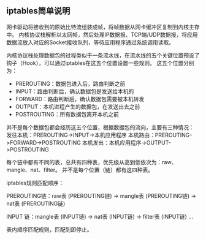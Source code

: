 ## iptables简单说明
网卡驱动将接收到的原始比特流组装成帧，将帧数据从网卡缓冲区复制到内核主存中。
内核协议栈解析以太网帧，然后处理IP数据报、TCP端/UDP数据报，将应用数据流放入对应的Socket接收队列，等待应用程序通过系统调用读取。

内核协议栈处理数据包的过程类似于一条流水线，在流水线的五个关键位置预设了钩子（Hook），可以通过iptables在这五个位置设置一些规则。
这五个位置分别为：
- PREROUTING：数据包进入后，路由判断之前
- INPUT：路由判断后，确认数据包是发送给本机的
- FORWARD：路由判断后，确认数据包需要被本机转发
- OUTPUT：本机进程产生的数据包，在发送出去之前
- POSTROUTING：所有数据包离开本机之前

并不是每个数据包都会经历这五个位置，根据数据包的流向，主要有三种情况：
发往本机：PREROUTING->INPUT->本机应用程序
本机路由：PREROUTING->FORWARD->POSTROUTING
本机发出：本机应用程序->OUTPUT->POSTROUTING

每个链中都有不同的表，总共有四种表，优先级从高到低依次为：raw、mangle、nat、filter。
并不是每个位置（链）都有这四种表。

iptables规则匹配顺序：

PREROUTING链：raw表 (PREROUTING链) -> mangle表 (PREROUTING链) -> nat表 (PREROUTING链)

INPUT 链：mangle表 (INPUT链) -> nat表 (INPUT链) -> filter表 (INPUT链)
...

表内顺序匹配规则，匹配到即停止。

